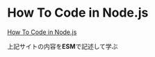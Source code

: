 # How To Code in Node.js

[How To Code in Node.js](https://www.digitalocean.com/community/tutorial_series/how-to-code-in-node-js)

上記サイトの内容を**ESM**で記述して学ぶ
